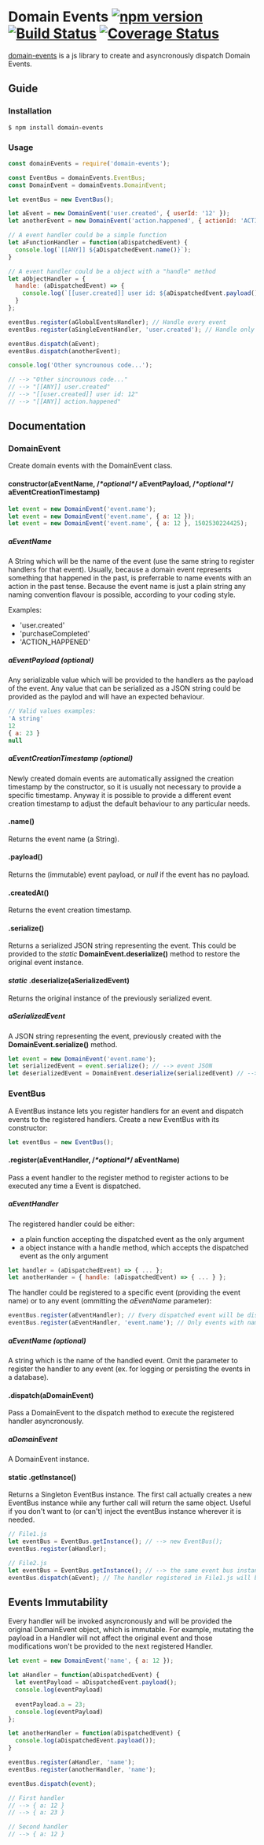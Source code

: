 # Domain Events [![npm version](https://img.shields.io/npm/v/domain-events.svg)](https://www.npmjs.com/package/react) [![Build Status](https://travis-ci.org/danielemariani/domain-events.svg?branch=master)](https://travis-ci.org/danielemariani/domain-events) [![Coverage Status](https://coveralls.io/repos/github/danielemariani/domain-events/badge.svg?branch=master)](https://coveralls.io/github/danielemariani/domain-events?branch=master)

[domain-events](https://github.com/danielemariani/domain-events) is a js library to create and asyncronously dispatch Domain Events.

## Guide

### Installation

```shell
$ npm install domain-events
```

### Usage

```js
const domainEvents = require('domain-events');

const EventBus = domainEvents.EventBus;
const DomainEvent = domainEvents.DomainEvent;

let eventBus = new EventBus();

let aEvent = new DomainEvent('user.created', { userId: '12' });
let anotherEvent = new DomainEvent('action.happened', { actionId: 'ACTION' });

// A event handler could be a simple function
let aFunctionHandler = function(aDispatchedEvent) {
  console.log(`[[ANY]] ${aDispatchedEvent.name()}`);
}

// A event handler could be a object with a "handle" method
let aObjectHandler = {
  handle: (aDispatchedEvent) => {
    console.log(`[[user.created]] user id: ${aDispatchedEvent.payload().userId}`);
  }
};

eventBus.register(aGlobalEventsHandler); // Handle every event
eventBus.register(aSingleEventHandler, 'user.created'); // Handle only 'user.created' events

eventBus.dispatch(aEvent);
eventBus.dispatch(anotherEvent);

console.log('Other syncrounous code...');

// --> "Other sincrounous code..."
// --> "[[ANY]] user.created"
// --> "[[user.created]] user id: 12"
// --> "[[ANY]] action.happened"
```

## Documentation

### DomainEvent
Create domain events with the DomainEvent class.

#### constructor(aEventName, /*\*optional\**/ aEventPayload, /*\*optional\**/ aEventCreationTimestamp)
```js
let event = new DomainEvent('event.name');
let event = new DomainEvent('event.name', { a: 12 });
let event = new DomainEvent('event.name', { a: 12 }, 1502530224425);
```

##### aEventName
A String which will be the name of the event (use the same string to register handlers for that event).
Usually, because a domain event represents something that happened in the past, is preferrable to name events with an action in the past tense. Because the event name is just a plain string any naming convention flavour is possible, according to your coding style.

Examples:
- 'user.created'
- 'purchaseCompleted'
- 'ACTION_HAPPENED'

##### aEventPayload (optional)
Any serializable value which will be provided to the handlers as the payload of the event. Any value that can be serialized as a JSON string could be provided as the paylod and will have an expected behaviour.

```js
// Valid values examples:
'A string'
12
{ a: 23 }
null
```

##### aEventCreationTimestamp (optional)
Newly created domain events are automatically assigned the creation timestamp by the constructor, so it is usually not necessary to provide a specific timestamp. Anyway it is possible to provide a different event creation timestamp to adjust the default behaviour to any particular needs.

#### .name()
Returns the event name (a String).

#### .payload()
Returns the (immutable) event payload, or *null* if the event has no payload.

#### .createdAt()
Returns the event creation timestamp.

#### .serialize()
Returns a serialized JSON string representing the event. This could be provided to the *static* **DomainEvent.deserialize()** method to restore the original event instance.

#### *static* .deserialize(aSerializedEvent)
Returns the original instance of the previously serialized event.

##### aSerializedEvent
A JSON string representing the event, previously created with the **DomainEvent.serialize()** method.

```js
let event = new DomainEvent('event.name');
let serializedEvent = event.serialize(); // --> event JSON
let deserializedEvent = DomainEvent.deserialize(serializedEvent) // --> event
```

### EventBus
A EventBus instance lets you register handlers for an event and dispatch events to the registered handlers.
Create a new EventBus with its constructor:

```js
let eventBus = new EventBus();
```

#### .register(aEventHandler, /*\*optional\**/ aEventName)
Pass a event handler to the register method to register actions to be executed any time a Event is dispatched.

##### aEventHandler
The registered handler could be either:
- a plain function accepting the dispatched event as the only argument
- a object instance with a handle method, which accepts the dispatched event as the only argument

```js
let handler = (aDispatchedEvent) => { ... };
let anotherHander = { handle: (aDispatchedEvent) => { ... } };
```

The handler could be registered to a specific event (providing the event name) or to any event (ommitting the *aEventName* parameter):

```js
eventBus.register(aEventHandler); // Every dispatched event will be dispatched to the handler
eventBus.register(aEventHandler, 'event.name'); // Only events with name 'event.name' will be dispatched to the handler
```

##### aEventName (optional)
A string which is the name of the handled event. Omit the parameter to register the handler to any event (ex. for logging or persisting the events in a database).

#### .dispatch(aDomainEvent)
Pass a DomainEvent to the dispatch method to execute the registered handler asyncronously.

##### aDomainEvent
A DomainEvent instance.

#### static .getInstance()
Returns a Singleton EventBus instance. The first call actually creates a new EventBus instance while any further call will return the same object. Useful if you don't want to (or can't) inject the eventBus instance wherever it is needed.

```js
// File1.js
let eventBus = EventBus.getInstance(); // --> new EventBus();
eventBus.register(aHandler);

// File2.js
let eventBus = EventBus.getInstance(); // --> the same event bus instance created in File1.js;
eventBus.dispatch(aEvent); // The handler registered in File1.js will be called
```

## Events Immutability
Every handler will be invoked asyncronously and will be provided the original DomainEvent object, which is immutable.
For example, mutating the payload in a Handler will not affect the original event and those modifications won't be provided to the next registered Handler.

```js
let event = new DomainEvent('name', { a: 12 });

let aHandler = function(aDispatchedEvent) {
  let eventPayload = aDispatchedEvent.payload();
  console.log(eventPayload)    
  
  eventPayload.a = 23;
  console.log(eventPayload)    
};

let anotherHandler = function(aDispatchedEvent) {
  console.log(aDispatchedEvent.payload());
}

eventBus.register(aHandler, 'name');
eventBus.register(anotherHandler, 'name');

eventBus.dispatch(event);

// First handler
// --> { a: 12 }
// --> { a: 23 }

// Second handler
// --> { a: 12 }
```
